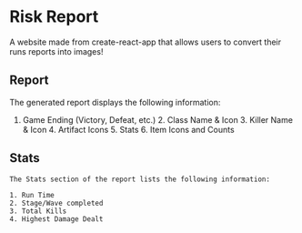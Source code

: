 # Risk Report

A website made from create-react-app that allows users to convert their runs
reports into images!

## Report

The generated report displays the following information:

1. Game Ending (Victory, Defeat, etc.)
    2. Class Name & Icon
    3. Killer Name & Icon
    4. Artifact Icons
    5. Stats
    6. Item Icons and Counts

## Stats

    The Stats section of the report lists the following information:

    1. Run Time
    2. Stage/Wave completed
    3. Total Kills
    4. Highest Damage Dealt
